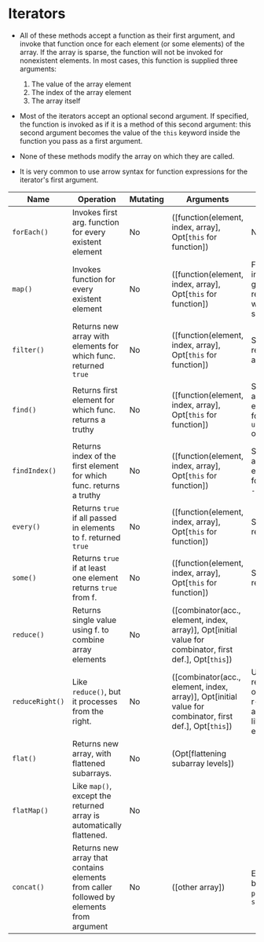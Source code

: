 # Iterators

- All of these methods accept a function as their first argument, and invoke that function once for each element (or some elements) of the array. If the array is sparse, the function will not be invoked for nonexistent elements. In most cases, this function is supplied three arguments:
  1. The value of the array element
  2. The index of the array element
  3. The array itself

- Most of the iterators accept an optional second argument. If specified, the function is invoked as if it is a method of this second argument: this second argument becomes the value of the `this` keyword inside the function you pass as a first argument.

- None of these methods modify the array on which they are called.

- It is very common to use arrow syntax for function expressions for the iterator's first argument.

| Name            | Operation                                                                               | Mutating | Arguments                                                                                               |  Notes                                                                           |
|-----------------|-----------------------------------------------------------------------------------------|----------|---------------------------------------------------------------------------------------------------------|----------------------------------------------------------------------------------|
| `forEach()`     | Invokes first arg. function for every existent element                                  | No       | ([function(element, index, array], Opt[`this` for function])                                            | No `break`                                                                       |
| `map()`         | Invokes function for every existent element                                             | No       | ([function(element, index, array], Opt[`this` for function])                                            | Function not invoked for gaps, but returned array will have same sparse areas    |
| `filter()`      | Returns new array with elements for which func. returned `true`                         | No       | ([function(element, index, array], Opt[`this` for function])                                            | Skips gaps; returned array always dense                                          |
| `find()`        | Returns first element for which func. returns a truthy                                  | No       | ([function(element, index, array], Opt[`this` for function])                                            | Stops iteration as soon as an element is found. Returns `undefined` otherwise    |
| `findIndex()`   | Returns index of the first element for which func. returns a truthy                     | No       | ([function(element, index, array], Opt[`this` for function])                                            | Stops iteration as soon as an element is found. Returns `-1` otherwise           |
| `every()`       | Returns `true` if all passed in elements to f. returned `true`                          | No       | ([function(element, index, array], Opt[`this` for function])                                            | Stops when f. returns `false`                                                    |
| `some()`        | Returns `true` if at least one element returns `true` from f.                           | No       | ([function(element, index, array], Opt[`this` for function])                                            | Stops when f. returns `true`                                                     |
| `reduce()`      | Returns single value using f. to combine array elements                                 | No       | ([combinator(acc., element, index, array)], Opt[initial value for combinator, first def.], Opt[`this`]) |                                                                                  |
| `reduceRight()` | Like `reduce()`, but it processes from the right.                                       | No       | ([combinator(acc., element, index, array)], Opt[initial value for combinator, first def.], Opt[`this`]) | Useful if the reduction operation has r-to-l associativity, like exponentiation. |
| `flat()`        | Returns new array, with flattened subarrays.                                            | No       | (Opt[flattening subarray levels])                                                                       |                                                                                  |
| `flatMap()`     | Like `map()`, except the returned array is automatically flattened.                     | No       |                                                                                                         |                                                                                  |
| `concat()`      | Returns new array that contains elements from caller followed by elements from argument | No       | ([other array])                                                                                         | Expensive; better use `push()` or `splice()`                                     |